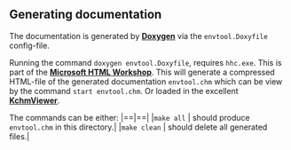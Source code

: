 ## Generating documentation

The documentation is generated by **[Doxygen](http://www.stack.nl/~dimitri/doxygen/index.html)**
via the `envtool.Doxyfile` config-file.

Running the command `doxygen envtool.Doxyfile`, requires `hhc.exe`.
This is part of the **[Microsoft HTML Workshop](https://www.microsoft.com/en-us/download/details.aspx?id=21138)**.
This will generate a compressed HTML-file of the generated documentation `envtool.chm`
which can be view by the command `start envtool.chm`. Or loaded in the
excellent **[KchmViewer](http://www.ulduzsoft.com/linux/kchmviewer/getting-kchmviewer/)**.

The commands can be either:
|==|==|
|`make all`   | should produce `envtool.chm` in this directory.|
|`make clean` | should delete all generated files.|
